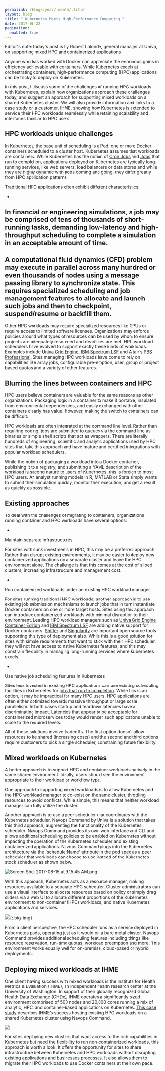 ```yaml
---
permalink: /blog/:year/:month/:title
layout: blog
title: " Kubernetes Meets High-Performance Computing "
date: 2017-08-22
pagination:
  enabled: true
---
```

Editor's note: today's post is by Robert Lalonde, general manager at Univa, on supporting mixed HPC and containerized applications &nbsp;

Anyone who has worked with Docker can appreciate the enormous gains in efficiency achievable with containers. While Kubernetes excels at orchestrating containers, high-performance computing (HPC) applications can be tricky to deploy on Kubernetes.

In this post, I discuss some of the challenges of running HPC workloads with Kubernetes, explain how organizations approach these challenges today, and suggest an approach for supporting mixed workloads on a shared Kubernetes cluster. We will also provide information and links to a case study on a customer, IHME, showing how Kubernetes is extended to service their HPC workloads seamlessly while retaining scalability and interfaces familiar to HPC users.

## HPC workloads unique challenges

In Kubernetes, the base unit of scheduling is a Pod: one or more Docker containers scheduled to a cluster host. Kubernetes assumes that workloads are containers. While Kubernetes has the notion of [Cron Jobs](https://kubernetes.io/docs/concepts/workloads/controllers/cron-jobs/) and [Jobs](https://kubernetes.io/docs/concepts/workloads/controllers/jobs-run-to-completion/) that run to completion, applications deployed on Kubernetes are typically long-running services, like web servers, load balancers or data stores and while they are highly dynamic with pods coming and going, they differ greatly from HPC application patterns.

Traditional HPC applications often exhibit different characteristics:

-
In financial or engineering simulations, a job may be comprised of tens of thousands of short-running tasks, demanding low-latency and high-throughput scheduling to complete a simulation in an acceptable amount of time.
-
A computational fluid dynamics (CFD) problem may execute in parallel across many hundred or even thousands of nodes using a message passing library to synchronize state. This requires specialized scheduling and job management features to allocate and launch such jobs and then to checkpoint, suspend/resume or backfill them.
-
Other HPC workloads may require specialized resources like GPUs or require access to limited software licenses. Organizations may enforce policies around what types of resources can be used by whom to ensure projects are adequately resourced and deadlines are met.
HPC workload schedulers have evolved to support exactly these kinds of workloads. Examples include [Univa Grid Engine](http://www.univa.com/products/), [IBM Spectrum LSF](https://www-03.ibm.com/systems/spectrum-computing/products/lsf/) and Altair’s [PBS Professional](http://www.pbsworks.com/PBSProduct.aspx?n=PBS-Professional&c=Overview-and-Capabilities). Sites managing HPC workloads have come to rely on capabilities like array jobs, configurable pre-emption, user, group or project based quotas and a variety of other features.  

## Blurring the lines between containers and HPC

HPC users believe containers are valuable for the same reasons as other organizations. Packaging logic in a container to make it portable, insulated from environmental dependencies, and easily exchanged with other containers clearly has value. However, making the switch to containers can be difficult.

HPC workloads are often integrated at the command line level. Rather than requiring coding, jobs are submitted to queues via the command line as binaries or simple shell scripts that act as wrappers. There are literally hundreds of engineering, scientific and analytic applications used by HPC sites that take this approach and have mature and certified integrations with popular workload schedulers.

While the notion of packaging a workload into a Docker container, publishing it to a registry, and submitting a YAML description of the workload is second nature to users of Kubernetes, this is foreign to most HPC users. An analyst running models in R, MATLAB or Stata simply wants to submit their simulation quickly, monitor their execution, and get a result as quickly as possible.

## Existing approaches

To deal with the challenges of migrating to containers, organizations running container and HPC workloads have several options:

-
Maintain separate infrastructures

For sites with sunk investments in HPC, this may be a preferred approach. Rather than disrupt existing environments, it may be easier to deploy new containerized applications on a separate cluster and leave the HPC environment alone. The challenge is that this comes at the cost of siloed clusters, increasing infrastructure and management cost.

-
Run containerized workloads under an existing HPC workload manager

For sites running traditional HPC workloads, another approach is to use existing job submission mechanisms to launch jobs that in turn instantiate Docker containers on one or more target hosts. Sites using this approach can introduce containerized workloads with minimal disruption to their environment. Leading HPC workload managers such as [Univa Grid Engine Container Edition](http://blogs.univa.com/2016/05/new-version-of-univa-grid-engine-now-supports-docker-containers/) and [IBM Spectrum LSF](http://blogs.univa.com/2016/05/new-version-of-univa-grid-engine-now-supports-docker-containers/) are adding native support for Docker containers. [Shifter](https://github.com/NERSC/shifter) and [Singularity](http://singularity.lbl.gov/) are important open source tools supporting this type of deployment also. While this is a good solution for sites with simple requirements that want to stick with their HPC scheduler, they will not have access to native Kubernetes features, and this may constrain flexibility in managing long-running services where Kubernetes excels.

-
Use native job scheduling features in Kubernetes

Sites less invested in existing HPC applications can use existing scheduling facilities in Kubernetes for [jobs that run to completion](https://kubernetes.io/docs/concepts/workloads/controllers/jobs-run-to-completion/). While this is an option, it may be impractical for many HPC users. HPC applications are often either optimized towards massive throughput or large scale parallelism. In both cases startup and teardown latencies have a discriminating impact. Latencies that appear to be acceptable for containerized microservices today would render such applications unable to scale to the required levels.

All of these solutions involve tradeoffs. The first option doesn’t allow resources to be shared (increasing costs) and the second and third options require customers to pick a single scheduler, constraining future flexibility.

## Mixed workloads on Kubernetes

A better approach is to support HPC and container workloads natively in the same shared environment. Ideally, users should see the environment appropriate to their workload or workflow type.

One approach to supporting mixed workloads is to allow Kubernetes and the HPC workload manager to co-exist on the same cluster, throttling resources to avoid conflicts. While simple, this means that neither workload manager can fully utilize the cluster.

Another approach is to use a peer scheduler that coordinates with the Kubernetes scheduler. Navops Command by Univa is a solution that takes this third approach, augmenting the functionality of the Kubernetes scheduler. Navops Command provides its own web interface and CLI and allows additional scheduling policies to be enabled on Kubernetes without impacting the operation of the Kubernetes scheduler and existing containerized applications. Navops Command plugs into the Kubernetes architecture via the 'schedulerName' attribute in the pod spec as a peer scheduler that workloads can choose to use instead of the Kubernetes stock scheduler as shown below.

 ![Screen Shot 2017-08-15 at 9.15.45 AM.png](https://lh6.googleusercontent.com/nKTtfQVVmL4qBoSR0lBmBuLt8KOrVEyjn9YcAu7hrhhV-rwnxRY3p-Y5Qfddf7BI6u1KN85VKfeaaU74xDl-oDk5NzybdIxAp0SJ42x14gwzpmwLwjVy5nIng6K8Ih-bRDlOmA9j)

With this approach, Kubernetes acts as a resource manager, making resources available to a separate HPC scheduler. Cluster administrators can use a visual interface to allocate resources based on policy or simply drag sliders via a web UI to allocate different proportions of the Kubernetes environment to non-container (HPC) workloads, and native Kubernetes applications and services.

 ![](https://lh6.googleusercontent.com/wSBBl5d-YL4_UCYgvHpE_XzijtqftSi6PTHJLGfHr5nAxmTj945jQB-pMNIGLovWwKWGnEsPjCkCPrUMWZEs9UHnQPPDSWPEl-Gl76Yczd-Yn65pEE8mKC-Asj3zP5xyfZc-r2qU-YmmOyBhLQ){:.big-img}

From a client perspective, the HPC scheduler runs as a service deployed in Kubernetes pods, operating just as it would on a bare metal cluster. Navops Command provides additional scheduling features including things like resource reservation, run-time quotas, workload preemption and more. This environment works equally well for on-premise, cloud-based or hybrid deployments.

## Deploying mixed workloads at IHME

One client having success with mixed workloads is the Institute for Health Metrics & Evaluation (IHME), an independent health research center at the University of Washington. In support of their globally recognized Global Health Data Exchange (GHDx), IHME operates a significantly sized environment comprised of 500 nodes and 20,000 cores running a mix of analytic, HPC, and container-based applications on Kubernetes. [This case study](http://navops.io/ihme-case-study.html) describes IHME’s success hosting existing HPC workloads on a shared Kubernetes cluster using Navops Command.

 ![](https://lh5.googleusercontent.com/GJeP6e89r6drl72yzZM_OsZ81MYDp7Zm5xEFpItpmioian3lOp535H4jy1_eELKrzGMYr_wnjGwpK3Uku9dwg2-vqmMC1A1GrMtJc-PZR6GR6Z-fAZNJMEr_Uw3HqvWvi86mF_63XTozysaLpg)




For sites deploying new clusters that want access to the rich capabilities in Kubernetes but need the flexibility to run non-containerized workloads, this approach is worth a look. It offers the opportunity for sites to share infrastructure between Kubernetes and HPC workloads without disrupting existing applications and businesses processes. It also allows them to migrate their HPC workloads to use Docker containers at their own pace.
